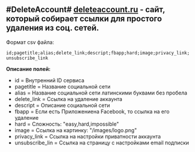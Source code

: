 #DeleteAccount#
[deleteaccount.ru](http://deleteaccount.ru/) - сайт, который собирает ссылки для простого удаления из соц. сетей.
---------------------------------------

Формат csv файла:
 
`id;pagetitle;alias;delete_link;descript;fbapp;hard;image;privacy_link;unsubscribe_link`

__Описание полей:__

*   id = Внутренний ID сервиса
*   pagetitle = Название социальной сети
*   alias = Название социальной сети латинскими буквами без пробела
*   delete_link = Ссылка на удаление аккаунта
*   descript = Описание социальной сети
*   fbapp = Если есть Приложениена Facebook, то ссылка на его удаление
*   hard = Сложность: "easy,hard,impossible"
*   image = Ссылка на картинку: "/images/logo.png"
*   privacy_link = Ссылка на настройки приватности аккаунта
*   unsubscribe_lin = Ссылка на страницу с настройками email подписки
